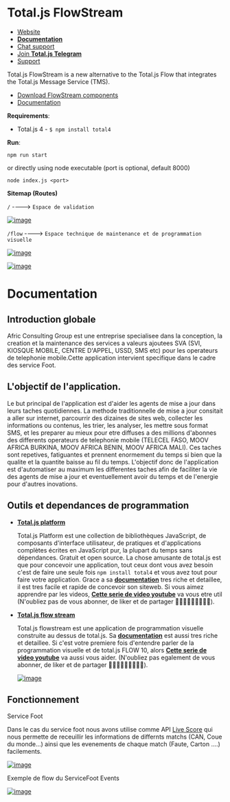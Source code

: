 # Total.js FlowStream

- [Website](https://www.totaljs.com/flowstream/)
- [__Documentation__](https://docs.totaljs.com/total4/5aed1001bj51c/)
- [Chat support](https://platform.totaljs.com/?open=messenger)
- [Join __Total.js Telegram__](https://t.me/totalplatform)
- [Support](https://www.totaljs.com/support/)

Total.js FlowStream is a new alternative to the Total.js Flow that integrates the Total.js Message Service (TMS).

- [Download FlowStream components](https://github.com/totaljs/flowstreamcomponents)
- [Documentation](https://docs.totaljs.com/)


__Requirements__:

- Total.js 4 - `$ npm install total4`

__Run__:

```
npm run start
```
or directly using node executable (port is optional, default 8000)
```
node index.js <port>
```
__Sitemap (Routes)__

`/`                      ----> `Espace de validation`

<a href="https://ibb.co/ctqhtKh"><img src="https://i.ibb.co/K7nx7cx/image.png" alt="image" border="0"></a>


`/flow`                 ----> `Espace technique de maintenance et de programmation visuelle`

<a href="https://ibb.co/thQjKGY"><img src="https://i.ibb.co/26WVh9c/image.png" alt="image" border="0"></a>

<a href="https://ibb.co/9Hs4qwH"><img src="https://i.ibb.co/RTz6ChT/image.png" alt="image" border="0"></a>


# Documentation

## Introduction globale
Afric Consulting Group est une entreprise specialisee dans la conception, la creation et la maintenance des services a valeurs ajoutees SVA (SVI, KIOSQUE MOBILE, CENTRE D'APPEL, USSD, SMS etc) pour les operateurs de telephonie mobile.Cette application intervient specifique dans le cadre des service Foot.

## L'objectif de l'application.

  Le but principal de l'application est d'aider les agents de mise a jour dans leurs taches quotidiennes. La methode traditionnelle de mise a jour consitait a aller sur internet, parcourrir des dizaines de sites web, collecter les informations ou contenus, les trier, les analyser, les mettre sous format SMS, et les preparer au mieux pour etre diffuses a des millions d'abonnes des differents operateurs de telephonie mobile (TELECEL FASO, MOOV AFRICA BURKINA, MOOV AFRICA BENIN, MOOV AFRICA MALI). Ces taches sont repetives, fatiguantes et prennent enormement du temps si bien que la qualite et la quantite baisse au fil du temps. L'objectif donc de l'application est d'automatiser au maximum les differentes taches afin de faciliter la vie des agents de mise a jour et eventuellement avoir du temps et de l'energie pour d'autres inovations.

  
## Outils et dependances de programmation
- [__Total.js platform__](https://www.totaljs.com)
 
  Total.js Platform est une collection de bibliothèques JavaScript, de composants d'interface utilisateur, de pratiques et d'applications complètes écrites en JavaScript pur, la plupart du temps sans dépendances. Gratuit et open source. La chose amusante de total.js est que pour concevoir une application, tout ceux dont vous avez besoin c'est de faire une seule fois `npm install total4` et vous avez tout pour faire votre application. Grace a sa [__documentation__](https://docs.totaljs.com) tres riche et detaillee, il est tres facile et rapide de concevoir son siteweb. Si vous aimez apprendre par les videos, [__Cette serie de video youtube__](https://www.youtube.com/watch?v=De-PZ7UQH_s&list=PL0TUP_nW6cmTguY8FsxFzm3cN-cPIJGAS&index=4) va vous etre util (N'oubliez pas de vous abonner, de liker et de partager 👨🏽‍💻😁🥳😅👨🏽‍💻).

- [__Total.js flow stream__](https://www.totaljs.com/flowstream)

  Total.js flowstream est une application de programmation visuelle construite au dessus de total.js. Sa [__documentation__](https://docs.totaljs.com/flow) est aussi tres riche et detaillee. Si c'est votre premiere fois d'entendre parler de la programmation visuelle et de total.js FLOW 10, alors [__Cette serie de video youtube__](https://www.youtube.com/playlist?list=PL0TUP_nW6cmSA-QsjzgHTOfIRxHf0M4xk) va aussi vous aider.  (N'oubliez pas egalement de vous abonner, de liker et de partager 👨🏽‍💻😁🥳😅👨🏽‍💻).
  
  <a href="https://ibb.co/thQjKGY"><img src="https://i.ibb.co/26WVh9c/image.png" alt="image" border="0"></a>
  
  
## Fonctionnement

  Service Foot
 
 Dans le cas du service foot nous avons utilise comme API [Live Score](https://live-score-api.com) qui nous permette de receuillir les informations de differnts matchs (CAN, Coue du monde...) ainsi que les evenements de chaque match (Faute, Carton ....) facilements.
 
  <a href="https://ibb.co/0r2N2mz"><img src="https://i.ibb.co/M7STSZJ/image.png" alt="image" border="0"></a>
  
 Exemple de flow du ServiceFoot Events
 
 
  <a href="https://ibb.co/9Hs4qwH"><img src="https://i.ibb.co/RTz6ChT/image.png" alt="image" border="0"></a>
